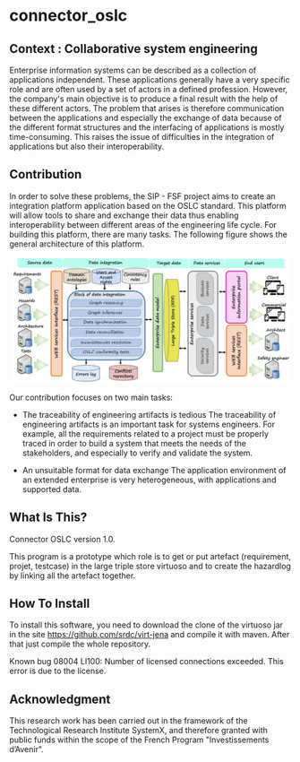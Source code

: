 # connector_oslc

Context : Collaborative system engineering 
------------------------------------------
Enterprise information systems can be described as a collection of applications independent. These applications generally have a very specific role and are often used by a set of actors in a defined profession. However, the company's main objective is to produce a final result with the help of these different actors. The problem that arises is therefore communication between the applications and especially the exchange of data because of the different format structures and the interfacing of applications is mostly time-consuming. This raises the issue of difficulties in the integration of applications but also their interoperability.

Contribution
------------
In order to solve these problems, the SIP - FSF project aims to create an integration platform application based on the OSLC standard. This platform will allow tools to share and exchange their data thus enabling interoperability between different areas of the engineering life cycle. For building this platform, there are many tasks. The following figure shows the general architecture of this platform.

![alt text](https://github.com/eleffa/connector_oslc/blob/master/archi.png?raw=true)

Our contribution focuses on two main tasks:

- The traceability of engineering artifacts is tedious 
The traceability of engineering artifacts is an important task for systems engineers. For example, all the requirements related to a project must be properly traced in order to build a system that meets the needs of the stakeholders, and especially to verify and validate the system.

- An unsuitable format for data exchange
The application environment of an extended enterprise is very heterogeneous, with applications and supported data.


What Is This?
-------------
Connector OSLC version 1.0.

This program is a prototype which role is to get or put artefact (requirement, projet, testcase) in the large triple store virtuoso
and to create the hazardlog by linking all the artefact together.


How To Install
---------------
To install this software, you need to download the clone of the virtuoso jar in the site https://github.com/srdc/virt-jena and compile it with maven.
After that just compile the whole repository.

Known bug
08004 LI100: Number of licensed connections exceeded. This error is due to the license.


Acknowledgment
--------------
This research work has been carried out in the framework of the Technological Research Institute SystemX, and therefore granted with public funds within the scope of the French Program "Investissements d’Avenir".
